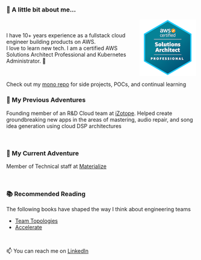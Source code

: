 <!-- thinking exploration / jungle / adventure theme -->
### 👋 A little bit about me...

<img align="right" width="150" height="150" src="./aws-certified-solutions-architect-professional-150x150.png"/>
<br/>
<br/>
I have 10+ years experience as a fullstack cloud engineer building products on AWS.
<br/>
I love to learn new tech. I am a certified AWS Solutions Architect Professional and Kubernetes Administrator. 🍿
<br/>


<br clear="right"/>

Check out my [mono repo](https://github.com/evanharmon/in-mono) for side projects, POCs, and continual learning
<br>
### 🌇 My Previous Adventures
Founding member of an R&D Cloud team at [iZotope](https://izotope.com/).
Helped create groundbreaking new apps in the areas of mastering, audio repair, and song idea generation using cloud DSP architectures


<br>

### 🌅 My Current Adventure
Member of Technical staff at [Materialize](www.materialize.com)

<br>

### 📚 Recommended Reading
The following books have shaped the way I think about engineering teams

- [Team Topologies](https://teamtopologies.com/)
- [Accelerate](https://nicolefv.com/book)

<br/>

📫 You can reach me on [LinkedIn](https://www.linkedin.com/in/evanpatrickharmon/)
